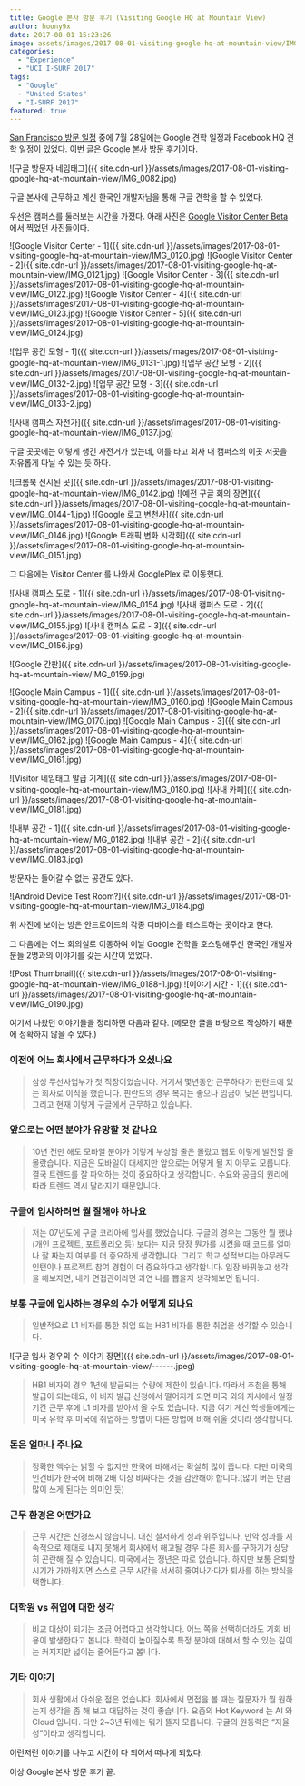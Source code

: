 ```yaml
---
title: Google 본사 방문 후기 (Visiting Google HQ at Mountain View)
author: hoony9x
date: 2017-08-01 15:23:26
image: assets/images/2017-08-01-visiting-google-hq-at-mountain-view/IMG_0188.jpg
categories:
  - "Experience"
  - "UCI I-SURF 2017"
tags:
  - "Google"
  - "United States"
  - "I-SURF 2017"
featured: true
---
```


[San Francisco 방문 일정](/united-states-2017-6th-week) 중에 7월 28일에는 Google 견학 일정과 Facebook HQ 견학 일정이 있었다.
이번 글은 Google 본사 방문 후기이다.

<!-- more -->

![구글 방문자 네임태그]({{ site.cdn-url }}/assets/images/2017-08-01-visiting-google-hq-at-mountain-view/IMG_0082.jpg)

구글 본사에 근무하고 계신 한국인 개발자님을 통해 구글 견학을 할 수 있었다.

우선은 캠퍼스를 둘러보는 시간을 가졌다. 아래 사진은 [Google Visitor Center Beta](https://goo.gl/maps/eYva4yNqtcF2) 에서 찍었던 사진들이다.

![Google Visitor Center - 1]({{ site.cdn-url }}/assets/images/2017-08-01-visiting-google-hq-at-mountain-view/IMG_0120.jpg)
![Google Visitor Center - 2]({{ site.cdn-url }}/assets/images/2017-08-01-visiting-google-hq-at-mountain-view/IMG_0121.jpg)
![Google Visitor Center - 3]({{ site.cdn-url }}/assets/images/2017-08-01-visiting-google-hq-at-mountain-view/IMG_0122.jpg)
![Google Visitor Center - 4]({{ site.cdn-url }}/assets/images/2017-08-01-visiting-google-hq-at-mountain-view/IMG_0123.jpg)
![Google Visitor Center - 5]({{ site.cdn-url }}/assets/images/2017-08-01-visiting-google-hq-at-mountain-view/IMG_0124.jpg)

![업무 공간 모형 - 1]({{ site.cdn-url }}/assets/images/2017-08-01-visiting-google-hq-at-mountain-view/IMG_0131-1.jpg)
![업무 공간 모형 - 2]({{ site.cdn-url }}/assets/images/2017-08-01-visiting-google-hq-at-mountain-view/IMG_0132-2.jpg)
![업무 공간 모형 - 3]({{ site.cdn-url }}/assets/images/2017-08-01-visiting-google-hq-at-mountain-view/IMG_0133-2.jpg)

![사내 캠퍼스 자전가]({{ site.cdn-url }}/assets/images/2017-08-01-visiting-google-hq-at-mountain-view/IMG_0137.jpg)

구글 곳곳에는 이렇게 생긴 자전거가 있는데, 이를 타고 회사 내 캠퍼스의 이곳 저곳을 자유롭게 다닐 수 있는 듯 하다.

![크롬북 전시된 곳]({{ site.cdn-url }}/assets/images/2017-08-01-visiting-google-hq-at-mountain-view/IMG_0142.jpg)
![예전 구글 회의 장면]({{ site.cdn-url }}/assets/images/2017-08-01-visiting-google-hq-at-mountain-view/IMG_0144-1.jpg)
![Google 로고 변천사]({{ site.cdn-url }}/assets/images/2017-08-01-visiting-google-hq-at-mountain-view/IMG_0146.jpg)
![Google 트래픽 변화 시각화]({{ site.cdn-url }}/assets/images/2017-08-01-visiting-google-hq-at-mountain-view/IMG_0151.jpg)

그 다음에는 Visitor Center 를 나와서 GooglePlex 로 이동했다.

![사내 캠퍼스 도로 - 1]({{ site.cdn-url }}/assets/images/2017-08-01-visiting-google-hq-at-mountain-view/IMG_0154.jpg)
![사내 캠퍼스 도로 - 2]({{ site.cdn-url }}/assets/images/2017-08-01-visiting-google-hq-at-mountain-view/IMG_0155.jpg)
![사내 캠퍼스 도로 - 3]({{ site.cdn-url }}/assets/images/2017-08-01-visiting-google-hq-at-mountain-view/IMG_0156.jpg)

![Google 간판]({{ site.cdn-url }}/assets/images/2017-08-01-visiting-google-hq-at-mountain-view/IMG_0159.jpg)

![Google Main Campus - 1]({{ site.cdn-url }}/assets/images/2017-08-01-visiting-google-hq-at-mountain-view/IMG_0160.jpg)
![Google Main Campus - 2]({{ site.cdn-url }}/assets/images/2017-08-01-visiting-google-hq-at-mountain-view/IMG_0170.jpg)
![Google Main Campus - 3]({{ site.cdn-url }}/assets/images/2017-08-01-visiting-google-hq-at-mountain-view/IMG_0162.jpg)
![Google Main Campus - 4]({{ site.cdn-url }}/assets/images/2017-08-01-visiting-google-hq-at-mountain-view/IMG_0161.jpg)

![Visitor 네임태그 발급 기계]({{ site.cdn-url }}/assets/images/2017-08-01-visiting-google-hq-at-mountain-view/IMG_0180.jpg)
![사내 카페]({{ site.cdn-url }}/assets/images/2017-08-01-visiting-google-hq-at-mountain-view/IMG_0181.jpg)

![내부 공간 - 1]({{ site.cdn-url }}/assets/images/2017-08-01-visiting-google-hq-at-mountain-view/IMG_0182.jpg)
![내부 공간 - 2]({{ site.cdn-url }}/assets/images/2017-08-01-visiting-google-hq-at-mountain-view/IMG_0183.jpg)

방문자는 들어갈 수 없는 공간도 있다.

![Android Device Test Room?]({{ site.cdn-url }}/assets/images/2017-08-01-visiting-google-hq-at-mountain-view/IMG_0184.jpg)

위 사진에 보이는 방은 안드로이드의 각종 디바이스를 테스트하는 곳이라고 한다.

그 다음에는 어느 회의실로 이동하여 이날 Google 견학을 호스팅해주신 한국인 개발자분들 2명과의 이야기를 갖는 시간이 있었다.

![Post Thumbnail]({{ site.cdn-url }}/assets/images/2017-08-01-visiting-google-hq-at-mountain-view/IMG_0188-1.jpg)
![이야기 시간 - 1]({{ site.cdn-url }}/assets/images/2017-08-01-visiting-google-hq-at-mountain-view/IMG_0190.jpg)

여기서 나왔던 이야기들을 정리하면 다음과 같다. (메모한 글을 바탕으로 작성하기 때문에 정확하지 않을 수 있다.)

### 이전에 어느 회사에서 근무하다가 오셨나요

> 삼성 무선사업부가 첫 직장이었습니다. 거기셔 몇년동안 근무하다가 핀란드에 있는 회사로 이직을 했습니다.
> 핀란드의 경우 복지는 좋으나 임금이 낮은 편입니다. 그리고 현재 이렇게 구글에서 근무하고 있습니다.

### 앞으로는 어떤 분야가 유망할 것 같나요

> 10년 전만 해도 모바일 분야가 이렇게 부상할 줄은 몰랐고 웹도 이렇게 발전할 줄 몰랐습니다.
> 지금은 모바일이 대세지만 앞으로는 어떻게 될 지 아무도 모릅니다.
> 결국 트렌드를 잘 파악하는 것이 중요하다고 생각합니다. 수요와 공급의 원리에 따라 트렌드 역시 달라지기 때문입니다.

### 구글에 입사하려면 뭘 잘해야 하나요

> 저는 07년도에 구글 코리아에 입사를 했었습니다.
> 구글의 경우는 그동안 뭘 했냐(개인 프로젝트, 포트폴리오 등) 보다는 지금 당장 뭔가를 시켰을 때 코드를 얼마나 잘 짜는지 여부를 더 중요하게 생각합니다.
> 그리고 학교 성적보다는 아무래도 인턴이나 프로젝트 참여 경험이 더 중요하다고 생각합니다.
> 입장 바꿔놓고 생각을 해보자면, 내가 면접관이라면 과연 나를 뽑을지 생각해보면 됩니다.

### 보통 구글에 입사하는 경우의 수가 어떻게 되나요

> 일반적으로 L1 비자를 통한 취업 또는 HB1 비자를 통한 취업을 생각할 수 있습니다.

![구글 입사 경우의 수 이야기 장면]({{ site.cdn-url }}/assets/images/2017-08-01-visiting-google-hq-at-mountain-view/------.jpeg)

> HB1 비자의 경우 1년에 발급되는 수량에 제한이 있습니다.
> 따라서 추첨을 통해 발급이 되는데요, 이 비자 발급 신청에서 떨어지게 되면 미국 외의 지사에서 일정 기간 근무 후에 L1 비자를 받아서 올 수도 있습니다.
> 지금 여기 계신 학생들에게는 미국 유학 후 미국에 취업하는 방법이 다른 방법에 비해 쉬울 것이라 생각합니다.

### 돈은 얼마나 주나요

> 정확한 액수는 밝힐 수 없지만 한국에 비해서는 확실히 많이 줍니다.
> 다만 미국의 인건비가 한국에 비해 2배 이상 비싸다는 것을 감안해야 합니다.(많이 버는 만큼 많이 쓰게 된다는 의미인 듯)

### 근무 환경은 어떤가요

> 근무 시간은 신경쓰지 않습니다. 대신 철저하게 성과 위주입니다.
> 만약 성과를 지속적으로 제대로 내지 못해서 회사에서 해고될 경우 다른 회사를 구하기가 상당히 곤란해 질 수 있습니다.
> 미국에서는 정년은 따로 없습니다. 하지만 보통 은퇴할 시기가 가까워지면 스스로 근무 시간을 서서히 줄여나가다가 퇴사를 하는 방식을 택합니다.

### 대학원 vs 취업에 대한 생각

> 비교 대상이 되기는 조금 어렵다고 생각합니다. 어느 쪽을 선택하더라도 기회 비용이 발생한다고 봅니다.
> 학력이 높아질수록 특정 분야에 대해서 할 수 있는 깊이는 커지지만 넓이는 줄어든다고 봅니다.

### 기타 이야기

> 회사 생활에서 아쉬운 점은 없습니다.
> 회사에서 면접을 볼 때는 질문자가 뭘 원하는지 생각을 좀 해 보고 대답하는 것이 좋습니다.
> 요즘의 Hot Keyword 는 AI 와 Cloud 입니다. 다만 2~3년 뒤에는 뭐가 뜰지 모릅니다.
> 구글의 원동력은 “자율성”이라고 생각합니다.

이런저런 이야기를 나누고 시간이 다 되어서 떠나게 되었다.

이상 Google 본사 방문 후기 끝.
